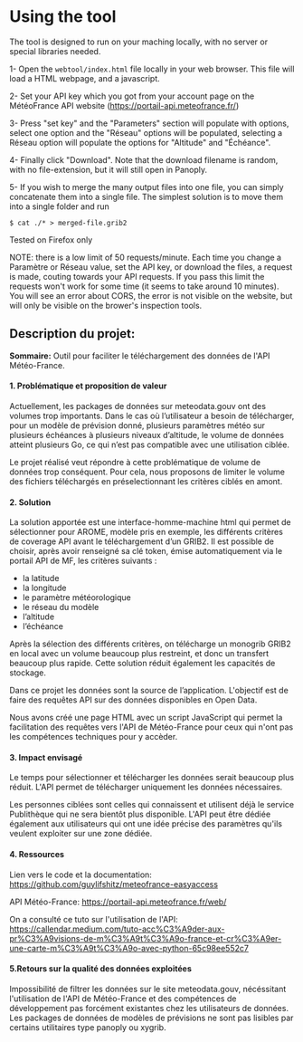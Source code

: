 # Using the tool

The tool is designed to run on your maching locally, with no server or special libraries needed.

1- Open the `webtool/index.html` file locally in your web browser. This file will load a HTML webpage, and a javascript. 

2- Set your API key which you got from your account page on the MétéoFrance API website (https://portail-api.meteofrance.fr/)

3- Press "set key" and the "Parameters" section will populate with options, select one option and the "Réseau" options will be populated, selecting a Réseau option will populate the options for "Altitude" and "Échéance".

4- Finally click "Download". Note that the download filename is random, with no file-extension, but it will still open in Panoply.

5- If you wish to merge the many output files into one file, you can simply concatenate them into a single file. The simplest solution is to move them into a single folder and run

```
$ cat ./* > merged-file.grib2
```
Tested on Firefox only

NOTE: there is a low limit of 50 requests/minute. Each time you change a Paramètre or Réseau value, set the API key, or download the files, a request is made, couting towards your API requests. If you pass this limit the requests won't work for some time (it seems to take around 10 minutes). You will see an error about CORS, the error is not visible on the website, but will only be visible on the brower's inspection tools.

## Description du projet:

**Sommaire:** Outil pour faciliter le téléchargement des données de l'API Météo-France.

#### 1. Problématique et proposition de valeur


Actuellement, les packages de données sur meteodata.gouv ont des volumes trop importants. Dans le cas où l’utilisateur a besoin de télécharger, pour un modèle de prévision donné, plusieurs paramètres météo sur plusieurs échéances à plusieurs niveaux d’altitude, le volume de données atteint plusieurs Go, ce qui n’est pas compatible avec une utilisation ciblée.

Le projet réalisé veut répondre à cette problématique de volume de données trop conséquent. Pour cela,  nous proposons de limiter le volume des fichiers téléchargés en préselectionnant les critères ciblés en amont.


#### 2. Solution

La solution apportée est une interface-homme-machine html qui permet de sélectionner pour AROME, modèle pris en exemple, les différents critères de coverage API avant le téléchargement d’un GRIB2.
Il est possible de choisir, après avoir renseigné sa clé token, émise automatiquement via le portail API de MF, les critères suivants :

- la latitude
- la longitude
- le paramètre météorologique
- le réseau du modèle
- l’altitude
- l’échéance

Après la sélection des différents critères, on télécharge un monogrib GRIB2 en local avec un volume beaucoup plus restreint, et donc un transfert beaucoup plus rapide. Cette solution réduit également les capacités de stockage.

Dans ce projet les données sont la source de l’application. L'objectif est de faire des requêtes API sur des données disponibles en Open Data.

Nous avons créé une page HTML avec un script JavaScript qui permet la facilitation des requêtes vers l'API de Météo-France pour ceux qui n'ont pas les compétences techniques pour y accèder.


#### 3. Impact envisagé
Le temps pour sélectionner et télécharger les données serait beaucoup plus réduit.
L'API permet de télécharger uniquement les données nécessaires.

Les personnes ciblées sont celles qui connaissent et utilisent déjà le service Publithèque qui ne sera bientôt plus disponible. L'API peut être dédiée également aux utilisateurs qui ont une idée précise des paramètres qu'ils veulent exploiter sur une zone dédiée.

#### 4. Ressources

Lien vers le code et la documentation: 
https://github.com/guylifshitz/meteofrance-easyaccess

API Météo-France:
https://portail-api.meteofrance.fr/web/

On a consulté ce tuto sur l'utilisation de l'API:
https://callendar.medium.com/tuto-acc%C3%A9der-aux-pr%C3%A9visions-de-m%C3%A9t%C3%A9o-france-et-cr%C3%A9er-une-carte-m%C3%A9t%C3%A9o-avec-python-65c98ee552c7

#### 5.Retours sur la qualité des données exploitées

Impossibilité de filtrer les données sur le site meteodata.gouv, nécéssitant l'utilisation de l'API de Météo-France et des compétences de développement pas forcément existantes chez les utilisateurs de données. 
Les packages de données de modèles de prévisions ne sont pas lisibles par certains utilitaires type panoply ou xygrib.



